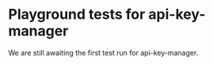 # Playground tests for api-key-manager
We are still awaiting the first test run for api-key-manager.
